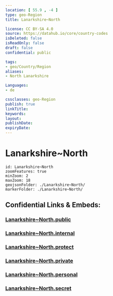 ```yaml
---
location: [ 55.9 , -4 ] 
type: geo-Region
title: Lanarkshire~North

license: CC BY-SA 4.0
source: https://datahub.io/core/country-codes
isDeleted: false
isReadOnly: false
draft: false
confidential: public

tags:
- geo/Country/Region
aliases:
- North Lanarkshire

Languages:
- de

cssclasses: geo-Region
publish: true
linkTitle: 
keywords: 
layout: 
publishDate: 
expiryDate: 
---
```


# Lanarkshire~North

```leaflet
id: Lanarkshire~North
zoomFeatures: true 
minZoom: 2 
maxZoom: 18
geojsonFolder: ./Lanarkshire~North/
markerFolder: ./Lanarkshire~North/
```


## Confidential Links & Embeds: 

### [Lanarkshire~North.public](/_public/\Earth\Continent\Europe\Europe~North\UK\Scotland\counties~ScotlandLanarkshire~North.public.md) 

### [Lanarkshire~North.internal](/_internal/\Earth\Continent\Europe\Europe~North\UK\Scotland\counties~ScotlandLanarkshire~North.internal.md) 

### [Lanarkshire~North.protect](/_protect/\Earth\Continent\Europe\Europe~North\UK\Scotland\counties~ScotlandLanarkshire~North.protect.md) 

### [Lanarkshire~North.private](/_private/\Earth\Continent\Europe\Europe~North\UK\Scotland\counties~ScotlandLanarkshire~North.private.md) 

### [Lanarkshire~North.personal](/_personal/\Earth\Continent\Europe\Europe~North\UK\Scotland\counties~ScotlandLanarkshire~North.personal.md) 

### [Lanarkshire~North.secret](/_secret/\Earth\Continent\Europe\Europe~North\UK\Scotland\counties~ScotlandLanarkshire~North.secret.md)

